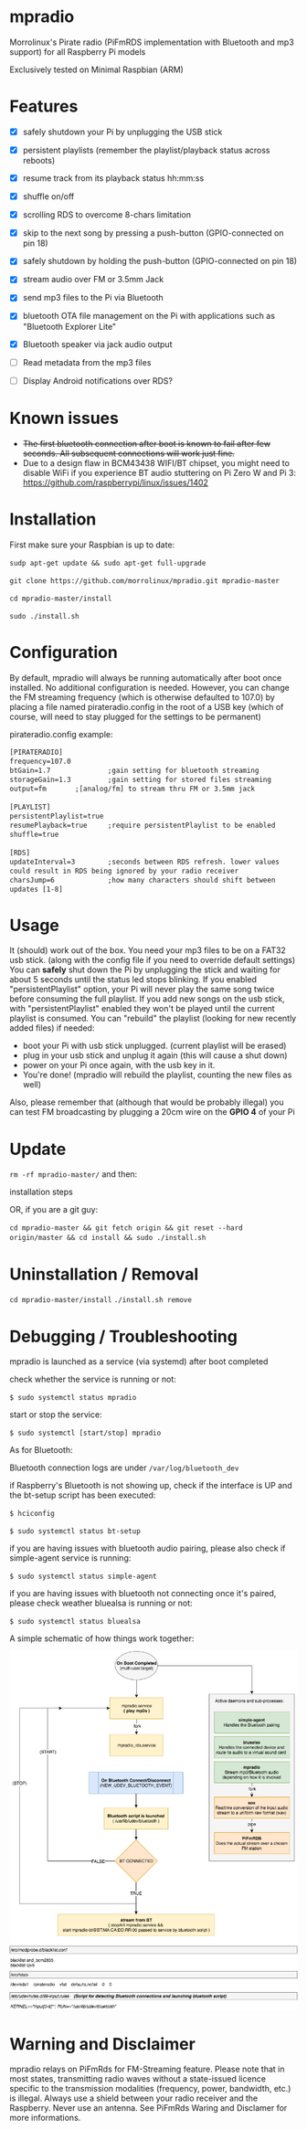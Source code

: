 # mpradio
Morrolinux's Pirate radio (PiFmRDS implementation with Bluetooth and mp3 support) for all Raspberry Pi models

Exclusively tested on Minimal Raspbian (ARM)

# Features
- [x] safely shutdown your Pi by unplugging the USB stick
- [x] persistent playlists (remember the playlist/playback status across reboots)
- [x] resume track from its playback status hh:mm:ss
- [x] shuffle on/off
- [x] scrolling RDS to overcome 8-chars limitation 
- [x] skip to the next song by pressing a push-button (GPIO-connected on pin 18)
- [x] safely shutdown by holding the push-button (GPIO-connected on pin 18)
- [x] stream audio over FM or 3.5mm Jack 
- [x] send mp3 files to the Pi via Bluetooth
- [x] bluetooth OTA file management on the Pi with applications such as "Bluetooth Explorer Lite"
- [x] Bluetooth speaker via jack audio output
- [ ] Read metadata from the mp3 files 
- [ ] Display Android notifications over RDS?


# Known issues
- ~~The first bluetooth connection after boot is known to fail after few seconds. All subsequent connections will work just fine.~~ 
- Due to a design flaw in BCM43438 WIFI/BT chipset, you might need to disable WiFi if you experience BT audio stuttering on Pi Zero W and Pi 3: https://github.com/raspberrypi/linux/issues/1402

# Installation

First make sure your Raspbian is up to date:

` sudp apt-get update && sudo apt-get full-upgrade `

` git clone https://github.com/morrolinux/mpradio.git mpradio-master `

` cd mpradio-master/install `

` sudo ./install.sh `

# Configuration
By default, mpradio will always be running automatically after boot once installed. No additional configuration is needed.
However, you can change the FM streaming frequency (which is otherwise defaulted to 107.0) by placing a file named pirateradio.config in the root of a USB key (which of course, will need to stay plugged for the settings to be permanent)

pirateradio.config example:
```
[PIRATERADIO]
frequency=107.0
btGain=1.7            	;gain setting for bluetooth streaming
storageGain=1.3       	;gain setting for stored files streaming
output=fm		;[analog/fm] to stream thru FM or 3.5mm jack 

[PLAYLIST]
persistentPlaylist=true
resumePlayback=true   	;require persistentPlaylist to be enabled 
shuffle=true 

[RDS]
updateInterval=3      	;seconds between RDS refresh. lower values could result in RDS being ignored by your radio receiver
charsJump=6           	;how many characters should shift between updates [1-8]

```
# Usage
It (should) work out of the box. You need your mp3 files to be on a FAT32 usb stick. (along with the config file if you need to override default settings)
You can **safely** shut down the Pi by unplugging the stick and waiting for about 5 seconds until the status led stops blinking.
If you enabled "persistentPlaylist" option, your Pi will never play the same song twice before consuming the full playlist.
If you add new songs on the usb stick, with "persistentPlaylist" enabled they won't be played until the current playlist is consumed. You can "rebuild" the playlist (looking for new recently added files) if needed:
- boot your Pi with usb stick unplugged. (current playlist will be erased)
- plug in your usb stick and unplug it again (this will cause a shut down) 
- power on your Pi once again, with the usb key in it.
- You're done! (mpradio will rebuild the playlist, counting the new files as well)

Also, please remember that (although that would be probably illegal) you can test FM broadcasting by plugging a 20cm wire on the **GPIO 4** of your Pi

# Update 
` rm -rf mpradio-master/ ` 
and then:

installation steps

OR, if you are a git guy:

`cd mpradio-master && git fetch origin && git reset --hard origin/master && cd install && sudo ./install.sh`

# Uninstallation / Removal
` cd mpradio-master/install `
` ./install.sh remove `

# Debugging / Troubleshooting
mpradio is launched as a service (via systemd) after boot completed

check whether the service is running or not: 

` $ sudo systemctl status mpradio `

start or stop the service:

` $ sudo systemctl [start/stop] mpradio `

As for Bluetooth:

Bluetooth connection logs are under ` /var/log/bluetooth_dev `

if Raspberry's Bluetooth is not showing up, check if the interface is UP and the bt-setup script has been executed:

` $ hciconfig `

` $ sudo systemctl status bt-setup `

if you are having issues with bluetooth audio pairing, please also check if simple-agent service is running:

` $ sudo systemctl status simple-agent `

if you are having issues with bluetooth not connecting once it's paired, please check weather bluealsa is running or not:

` $ sudo systemctl status bluealsa `


A simple schematic of how things work together:

![Alt text](/doc/mpradio_schematic.png?raw=true "mpradio schematic")

# Warning and Disclaimer
mpradio relays on PiFmRds for FM-Streaming feature. Please note that in most states, transmitting radio waves without a state-issued licence specific to the transmission modalities (frequency, power, bandwidth, etc.) is illegal. Always use a shield between your radio receiver and the Raspberry. Never use an antenna. See PiFmRds Waring and Disclamer for more informations.
